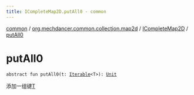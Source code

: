```yaml
---
title: ICompleteMap2D.putAll0 - common
---
```


[common](../../index.html) / [org.mechdancer.common.collection.map2d](../index.html) / [ICompleteMap2D](index.html) / [putAll0](./put-all0.html)

# putAll0

`abstract fun putAll0(t: `[`Iterable`](https://kotlinlang.org/api/latest/jvm/stdlib/kotlin.collections/-iterable/index.html)`<T>): `[`Unit`](https://kotlinlang.org/api/latest/jvm/stdlib/kotlin/-unit/index.html)

添加一组键[T](index.html#T)

